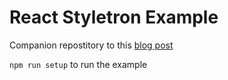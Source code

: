 # React Styletron Example

Companion repostitory to this [blog post](https://dev.to/kayis/styletron-react-component-styles-on-steroids)

`npm run setup` to run the example


